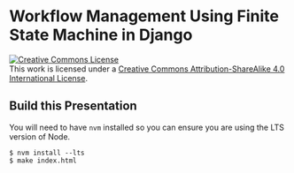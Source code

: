 # Workflow Management Using Finite State Machine in Django

<a rel="license" href="http://creativecommons.org/licenses/by-sa/4.0/"><img alt="Creative Commons License" style="border-width:0" src="https://i.creativecommons.org/l/by-sa/4.0/88x31.png" /></a><br />This work is licensed under a <a rel="license" href="http://creativecommons.org/licenses/by-sa/4.0/">Creative Commons Attribution-ShareAlike 4.0 International License</a>.

## Build this Presentation

You will need to have `nvm` installed so you can ensure you are using the LTS version of Node.

```
$ nvm install --lts
$ make index.html
```
